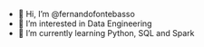 - 👋 Hi, I’m @fernandofontebasso
- 👀 I’m interested in Data Engineering 
- 🌱 I’m currently learning Python, SQL and Spark

<!---
fernandofontebasso/fernandofontebasso is a ✨ special ✨ repository because its `README.md` (this file) appears on your GitHub profile.
You can click the Preview link to take a look at your changes.
--->
